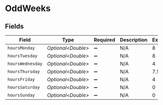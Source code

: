 # OddWeeks


## Fields

| Field               | Type                | Required            | Description         | Example             |
| ------------------- | ------------------- | ------------------- | ------------------- | ------------------- |
| `hoursMonday`       | *Optional\<Double>* | :heavy_minus_sign:  | N/A                 | 8                   |
| `hoursTuesday`      | *Optional\<Double>* | :heavy_minus_sign:  | N/A                 | 8                   |
| `hoursWednesday`    | *Optional\<Double>* | :heavy_minus_sign:  | N/A                 | 4                   |
| `hoursThursday`     | *Optional\<Double>* | :heavy_minus_sign:  | N/A                 | 7.5                 |
| `hoursFriday`       | *Optional\<Double>* | :heavy_minus_sign:  | N/A                 | 4                   |
| `hoursSaturday`     | *Optional\<Double>* | :heavy_minus_sign:  | N/A                 | 0                   |
| `hoursSunday`       | *Optional\<Double>* | :heavy_minus_sign:  | N/A                 | 0                   |